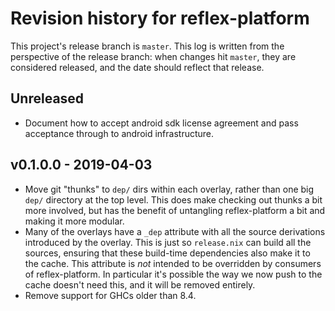 # Revision history for reflex-platform

This project's release branch is `master`. This log is written from the perspective of the release branch: when changes hit `master`, they are considered released, and the date should reflect that release.

## Unreleased

* Document how to accept android sdk license agreement and pass acceptance through to android infrastructure.

## v0.1.0.0 - 2019-04-03

* Move git "thunks" to `dep/` dirs within each overlay, rather than one big
  `dep/` directory at the top level. This does make checking out thunks a bit
  more involved, but has the benefit of untangling reflex-platform a bit and
  making it more modular.
* Many of the overlays have a `_dep` attribute with all the source derivations
  introduced by the overlay. This is just so `release.nix` can build all the
  sources, ensuring that these build-time dependencies also make it to the
  cache. This attribute is *not* intended to be overridden by consumers of
  reflex-platform. In particular it's possible the way we now push to the cache
  doesn't need this, and it will be removed entirely.
* Remove support for GHCs older than 8.4.

